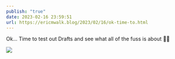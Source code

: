 ```yaml
---
publish: "true"
date: 2023-02-16 23:59:51
url: https://ericmwalk.blog/2023/02/16/ok-time-to.html
---
```

Ok... Time to test out Drafts and see what all of the fuss is about 🤷‍♂️

![](https://ericmwalk.blog/uploads/2023/c3b73deb7c.jpg)